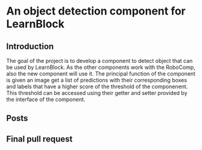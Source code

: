 # An object detection component for LearnBlock

## Introduction

The goal of the project is to develop a component to detect object that can be used by LearnBlock. As the other components work with the RoboComp, also the new component will use it. The principal function of the component is given an image get a list of predictions with their corresponding boxes and labels that have a higher score of the threshold of the componenent. This threshold can be accessed using their getter and setter provided by the interface of the component.

## Posts

## Final pull request

